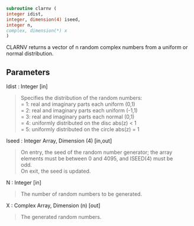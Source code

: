 ```fortran  
subroutine clarnv (  
integer idist,  
integer, dimension(4) iseed,  
integer n,  
complex, dimension(*) x  
)  
```  
  
CLARNV returns a vector of n random complex numbers from a uniform or  
normal distribution.  
  
## Parameters  
Idist : Integer [in]  
> Specifies the distribution of the random numbers:  
> = 1:  real and imaginary parts each uniform (0,1)  
> = 2:  real and imaginary parts each uniform (-1,1)  
> = 3:  real and imaginary parts each normal (0,1)  
> = 4:  uniformly distributed on the disc abs(z) < 1  
> = 5:  uniformly distributed on the circle abs(z) = 1  
  
Iseed : Integer Array, Dimension (4) [in,out]  
> On entry, the seed of the random number generator; the array  
> elements must be between 0 and 4095, and ISEED(4) must be  
> odd.  
> On exit, the seed is updated.  
  
N : Integer [in]  
> The number of random numbers to be generated.  
  
X : Complex Array, Dimension (n) [out]  
> The generated random numbers.  
  
